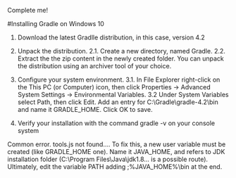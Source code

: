 Complete me!



#Installing Gradle on Windows 10
1. Download the latest Gradlle distribution, in this case, version 4.2
2. Unpack the distribution.
	2.1. Create a new directory, named Gradle.
	2.2. Extract the the zip content in the newly created folder. You can unpack the distribution using an archiver tool of your choice.
3. Configure your system environment.
	3.1. In File Explorer right-click on the This PC (or Computer) icon, then click Properties -> Advanced System Settings -> Environmental Variables.
	3.2 Under System Variables select Path, then click Edit. Add an entry for C:\Gradle\gradle-4.2\bin and name it GRADLE_HOME. Click OK to save.

4. Verify your installation with the command gradle -v on your console system

Common error. tools.js not found....
To fix this, a new user variable must be created (like GRADLE_HOME one).
Name it JAVA_HOME, and refers to JDK installation folder (C:\Program Files\Java\jdk1.8... is a possible route).
Ultimately, edit the variable PATH adding ;%JAVA_HOME%\bin at the end.
#